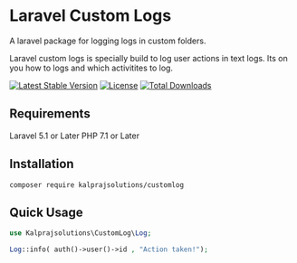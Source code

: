# Laravel Custom Logs

A laravel package for logging logs in custom folders. 

Laravel custom logs is specially build to log user actions in text logs. Its on you how to logs and which activitites to log.


[![Latest Stable Version](https://poser.pugx.org/kalprajsolutions/customlog/v/stable)](https://packagist.org/packages/kalprajsolutions/customlog)
[![License](https://poser.pugx.org/kalprajsolutions/customlog/license)](https://packagist.org/packages/kalprajsolutions/customlog) 
[![Total Downloads](https://poser.pugx.org/kalprajsolutions/customlog/downloads)](https://packagist.org/packages/kalprajsolutions/customlog)

## Requirements

Laravel 5.1 or Later
PHP 7.1 or Later

## Installation

```
composer require kalprajsolutions/customlog
```


## Quick Usage

```php
use Kalprajsolutions\CustomLog\Log;

Log::info( auth()->user()->id , "Action taken!");
```
